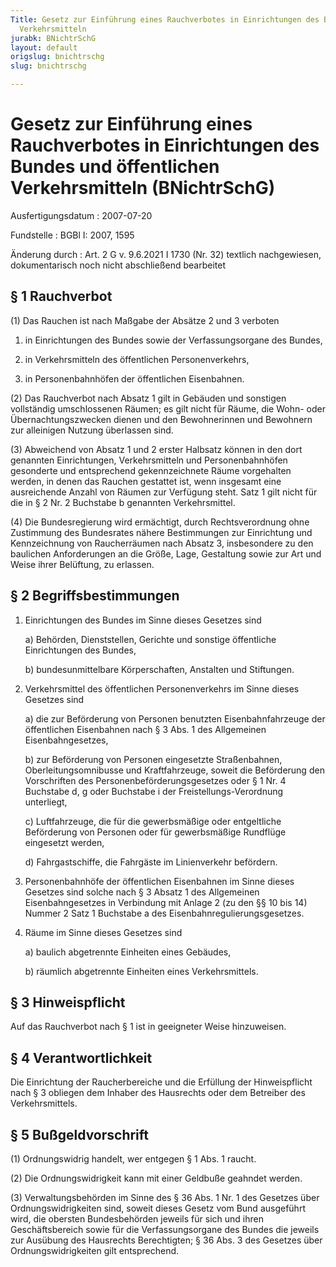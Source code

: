 ```yaml
---
Title: Gesetz zur Einführung eines Rauchverbotes in Einrichtungen des Bundes und öffentlichen
  Verkehrsmitteln
jurabk: BNichtrSchG
layout: default
origslug: bnichtrschg
slug: bnichtrschg

---
```


# Gesetz zur Einführung eines Rauchverbotes in Einrichtungen des Bundes und öffentlichen Verkehrsmitteln (BNichtrSchG)

Ausfertigungsdatum
:   2007-07-20

Fundstelle
:   BGBl I: 2007, 1595

Änderung durch
:   Art. 2 G v. 9.6.2021 I 1730 (Nr. 32) textlich nachgewiesen, dokumentarisch noch nicht abschließend bearbeitet



## § 1 Rauchverbot

(1) Das Rauchen ist nach Maßgabe der Absätze 2 und 3 verboten

1.  in Einrichtungen des Bundes sowie der Verfassungsorgane des Bundes,


2.  in Verkehrsmitteln des öffentlichen Personenverkehrs,


3.  in Personenbahnhöfen der öffentlichen Eisenbahnen.




(2) Das Rauchverbot nach Absatz 1 gilt in Gebäuden und sonstigen
vollständig umschlossenen Räumen; es gilt nicht für Räume, die Wohn-
oder Übernachtungszwecken dienen und den Bewohnerinnen und Bewohnern
zur alleinigen Nutzung überlassen sind.

(3) Abweichend von Absatz 1 und 2 erster Halbsatz können in den dort
genannten Einrichtungen, Verkehrsmitteln und Personenbahnhöfen
gesonderte und entsprechend gekennzeichnete Räume vorgehalten werden,
in denen das Rauchen gestattet ist, wenn insgesamt eine ausreichende
Anzahl von Räumen zur Verfügung steht. Satz 1 gilt nicht für die in §
2 Nr. 2 Buchstabe b genannten Verkehrsmittel.

(4) Die Bundesregierung wird ermächtigt, durch Rechtsverordnung ohne
Zustimmung des Bundesrates nähere Bestimmungen zur Einrichtung und
Kennzeichnung von Raucherräumen nach Absatz 3, insbesondere zu den
baulichen Anforderungen an die Größe, Lage, Gestaltung sowie zur Art
und Weise ihrer Belüftung, zu erlassen.


## § 2 Begriffsbestimmungen


1.  Einrichtungen des Bundes im Sinne dieses Gesetzes sind

    a)  Behörden, Dienststellen, Gerichte und sonstige öffentliche
        Einrichtungen des Bundes,


    b)  bundesunmittelbare Körperschaften, Anstalten und Stiftungen.





2.  Verkehrsmittel des öffentlichen Personenverkehrs im Sinne dieses
    Gesetzes sind

    a)  die zur Beförderung von Personen benutzten Eisenbahnfahrzeuge der
        öffentlichen Eisenbahnen nach § 3 Abs. 1 des Allgemeinen
        Eisenbahngesetzes,


    b)  zur Beförderung von Personen eingesetzte Straßenbahnen,
        Oberleitungsomnibusse und Kraftfahrzeuge, soweit die Beförderung den
        Vorschriften des Personenbeförderungsgesetzes oder § 1 Nr. 4 Buchstabe
        d, g oder Buchstabe i der Freistellungs-Verordnung unterliegt,


    c)  Luftfahrzeuge, die für die gewerbsmäßige oder entgeltliche Beförderung
        von Personen oder für gewerbsmäßige Rundflüge eingesetzt werden,


    d)  Fahrgastschiffe, die Fahrgäste im Linienverkehr befördern.





3.  Personenbahnhöfe der öffentlichen Eisenbahnen im Sinne dieses Gesetzes
    sind solche nach § 3 Absatz 1 des Allgemeinen Eisenbahngesetzes in
    Verbindung mit Anlage 2 (zu den §§ 10 bis 14) Nummer 2 Satz 1
    Buchstabe a des Eisenbahnregulierungsgesetzes.


4.  Räume im Sinne dieses Gesetzes sind

    a)  baulich abgetrennte Einheiten eines Gebäudes,


    b)  räumlich abgetrennte Einheiten eines Verkehrsmittels.








## § 3 Hinweispflicht

Auf das Rauchverbot nach § 1 ist in geeigneter Weise hinzuweisen.


## § 4 Verantwortlichkeit

Die Einrichtung der Raucherbereiche und die Erfüllung der
Hinweispflicht nach § 3 obliegen dem Inhaber des Hausrechts oder dem
Betreiber des Verkehrsmittels.


## § 5 Bußgeldvorschrift

(1) Ordnungswidrig handelt, wer entgegen § 1 Abs. 1 raucht.

(2) Die Ordnungswidrigkeit kann mit einer Geldbuße geahndet werden.

(3) Verwaltungsbehörden im Sinne des § 36 Abs. 1 Nr. 1 des Gesetzes
über Ordnungswidrigkeiten sind, soweit dieses Gesetz vom Bund
ausgeführt wird, die obersten Bundesbehörden jeweils für sich und
ihren Geschäftsbereich sowie für die Verfassungsorgane des Bundes die
jeweils zur Ausübung des Hausrechts Berechtigten; § 36 Abs. 3 des
Gesetzes über Ordnungswidrigkeiten gilt entsprechend.

